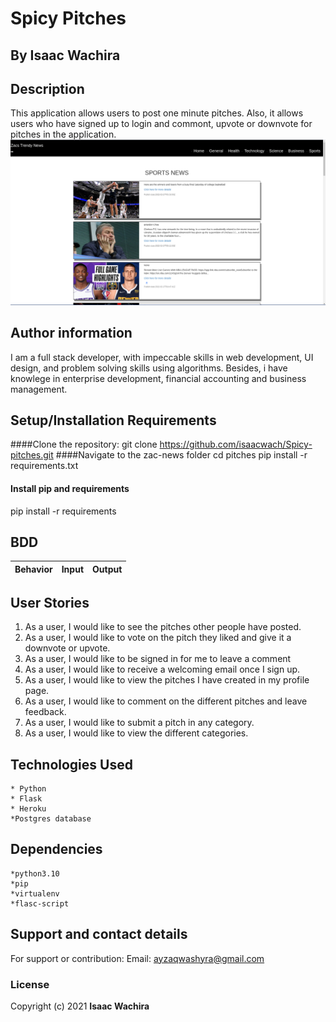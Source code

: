 # Spicy Pitches
## By Isaac Wachira
## Description
This application allows users to post one minute pitches. Also, it allows users who have signed up to login and commont, upvote or downvote for pitches in the application.
![Landing page photo](https://github.com/isaacwach/zacs-news/blob/master/app/static/images/news-app.png)
## Author information
I am a full stack developer, with impeccable skills in web development, UI design, and problem solving skills using algorithms. Besides, i have knowlege in enterprise development, financial accounting and business management.
## Setup/Installation Requirements
####Clone the repository:
git clone https://github.com/isaacwach/Spicy-pitches.git
####Navigate to the zac-news folder 
cd pitches
pip install -r requirements.txt
#### Install pip and requirements 
pip install -r requirements
## BDD
|Behavior|Input|Output|
|--------|-----|------|

## User Stories 
1. As a user, I would like to see the pitches other people have posted.
2. As a user, I would like to vote on the pitch they liked and give it a downvote or upvote.
3. As a user, I would like to be signed in for me to leave a comment
4. As a user, I would like to receive a welcoming email once I sign up.
5. As a user, I would like to view the pitches I have created in my profile page.
6. As a user, I would like to comment on the different pitches and leave feedback.
7. As a user, I would like to submit a pitch in any category.
8. As a user, I would like to view the different categories.

## Technologies Used
    * Python
    * Flask
    * Heroku
    *Postgres database
## Dependencies 
    *python3.10
    *pip
    *virtualenv 
    *flasc-script

## Support and contact details
For support or contribution:
Email: ayzaqwashyra@gmail.com
### License
Copyright (c) 2021 **Isaac Wachira**
